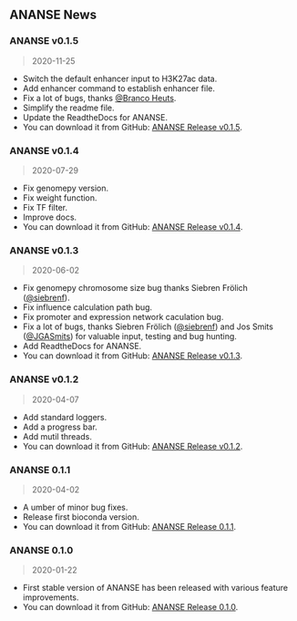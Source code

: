## ANANSE News

### ANANSE v0.1.5
> 2020-11-25

* Switch the default enhancer input to H3K27ac data.
* Add enhancer command to establish enhancer file.
* Fix a lot of bugs, thanks [@Branco Heuts](https://www.researchgate.net/profile/Branco_Heuts).
* Simplify the readme file.
* Update the ReadtheDocs for ANANSE.  
* You can download it from GitHub: [ANANSE Release v0.1.5](https://github.com/vanheeringen-lab/ANANSE/releases/tag/v0.1.5).

### ANANSE v0.1.4
> 2020-07-29

* Fix genomepy version.
* Fix weight function.
* Fix TF filter.
* Improve docs.
* You can download it from GitHub: [ANANSE Release v0.1.4](https://github.com/vanheeringen-lab/ANANSE/releases/tag/v0.1.4).

### ANANSE v0.1.3
> 2020-06-02

* Fix genomepy chromosome size bug thanks Siebren Frölich ([@siebrenf](https://github.com/siebrenf)).
* Fix influence calculation path bug.
* Fix promoter and expression network caculation bug.
* Fix a lot of bugs, thanks Siebren Frölich ([@siebrenf](https://github.com/siebrenf)) and Jos Smits ([@JGASmits](https://github.com/JGASmits)) for valuable input, testing and bug hunting.  
* Add ReadtheDocs for ANANSE.  
* You can download it from GitHub: [ANANSE Release v0.1.3](https://github.com/vanheeringen-lab/ANANSE/releases/tag/v0.1.3).

### ANANSE v0.1.2
> 2020-04-07

* Add standard loggers.  
* Add a progress bar.  
* Add mutil threads.  
* You can download it from GitHub: [ANANSE Release v0.1.2](https://github.com/vanheeringen-lab/ANANSE/releases/tag/v0.1.2).

### ANANSE 0.1.1
> 2020-04-02

* A umber of minor bug fixes.  
* Release first bioconda version.  
* You can download it from GitHub: [ANANSE Release 0.1.1](https://github.com/vanheeringen-lab/ANANSE/releases/tag/0.1.1).

### ANANSE 0.1.0
> 2020-01-22

* First stable version of ANANSE has been released with various feature improvements.   
* You can download it from GitHub: [ANANSE Release 0.1.0](https://github.com/vanheeringen-lab/ANANSE/releases/tag/0.1.0).
